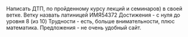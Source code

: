Написать ДТП, по пройденному курсу лекций и семинаров) в своей ветке. Ветку назвать латиницей ИМЯ54372
Достижения - с нуля до уровня 8 (из 10)
Трудности - есть, больше внимательности, плюс математика.
Предложения - не очень удобный сайт.
